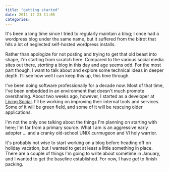 ```yaml
---
title: "getting started"
date: 2011-12-23 11:05
categories: 
---
```


It's been a long time since I tried to regularly maintain a blog; I once had a wordpress blog under the same name, but it suffered from the bitrot that hits a lot of neglected self-hosted wordpress installs.

Rather than apologize for not posting and trying to get that old beast into
shape, I'm starting from scratch here. Compared to the various social media
sites out there, _starting_ a blog in this day and age seems odd.  For the most
part though, I want to talk about and explore some technical ideas in deeper
depth.  I'll see how well I can keep this up, this time through.

I've been doing software professionally for a decade now.  Most of that time,
I've been embedded in an environment that doesn't much promote oversharing.
About two weeks ago, however, I started as a developer at [Living
Social](http://livingsocial.com/).  I'll be working on improving their
internal tools and services.  Some of it will be green field, and some of it
will be rescuing older applications.

I'm not the only one talking about the things I'm planning on starting with
here; I'm far from a primary source.  What I am is an aggressive early
adopter ... and a cranky old-school UNIX curmugeon and VI holy warrior.

It's probably not wise to start working on a blog before heading off on
holiday vacation, but I wanted to get at least a little something in place.
There are a couple of things I'm going to write about sometime in January, and
I wanted to get the baseline established.  For now, I have _got_ to finish
packing.
